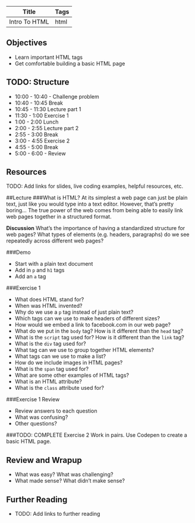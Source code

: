 Title | Tags
--- | ---
Intro To HTML | html

## Objectives
* Learn important HTML tags
* Get comfortable building a basic HTML page

## TODO: Structure
* 10:00 - 10:40 - Challenge problem
* 10:40 - 10:45 Break
* 10:45 - 11:30 Lecture part 1
* 11:30 - 1:00 Exercise 1
* 1:00 - 2:00 Lunch
* 2:00 - 2:55 Lecture part 2
* 2:55 - 3:00 Break
* 3:00 - 4:55 Exercise 2
* 4:55 - 5:00  Break
* 5:00 - 6:00 - Review 

## Resources
TODO: Add links for slides, live coding examples, helpful resources, etc.

##Lecture
###What is HTML?
At its simplest a web page can just be plain text, just like you would type into a text editor. However, that’s pretty boring… The true power of the web comes from being able to easily link web pages together in a structured format. 

**Discussion** What’s the importance of having a standardized structure for web pages? What types of elements (e.g. headers, paragraphs) do we see repeatedly across different web pages? 

###Demo
- Start with a plain text document
- Add in `p` and `h1` tags
- Add an `a` tag

###Exercise 1
- What does HTML stand for?
- When was HTML invented?
- Why do we use a `p` tag instead of just plain text?
-  Which tags can we use to make headers of different sizes?
-  How would we embed a link to facebook.com in our web page?
- What do we put in the `body` tag? How is it different than the `head` tag?
-  What is the `script` tag used for? How is it different than the `link` tag?
-  What is the `div` tag used for?
- What tag can we use to group together HTML elements?
- What tags can we use to make a list?
- How do we include images in HTML pages?
- What is the `span` tag used for?
- What are some other examples of HTML tags?
- What is an HTML attribute?
- What is the `class` attribute used for?

###Exercise 1 Review
- Review answers to each question
- What was confusing?
- Other questions?

###TODO: COMPLETE Exercise 2
Work in pairs. Use Codepen to create a basic HTML page.

## Review and Wrapup
* What was easy? What was challenging?
* What made sense? What didn’t make sense?

## Further Reading
* TODO: Add links to further reading